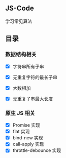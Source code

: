 ## JS-Code

学习常见算法

## 目录

### 数据结构相关
- [x] 字符串所有子串
- [x] 无重复字符的最长子串
- [x] 大数相加
- [x] 无重复子串最大长度




### 原生 JS 相关
- [x] Promise 实现
- [x] flat 实现
- [x] bind-new 实现
- [x] call-apply 实现
- [x] throttle-debounce 实现

